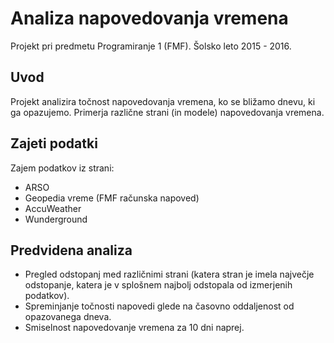 # Analiza napovedovanja vremena
Projekt pri predmetu Programiranje 1 (FMF). Šolsko leto 2015 - 2016.

## Uvod
Projekt analizira točnost napovedovanja vremena, ko se bližamo dnevu, ki ga opazujemo. Primerja različne strani (in modele) napovedovanja vremena.

## Zajeti podatki
Zajem podatkov iz strani:
* ARSO
* Geopedia vreme (FMF računska napoved)
* AccuWeather
* Wunderground

## Predvidena analiza
* Pregled odstopanj med različnimi strani (katera stran je imela največje odstopanje, katera je v splošnem najbolj odstopala od izmerjenih podatkov).
* Spreminjanje točnosti napovedi glede na časovno oddaljenost od opazovanega dneva.
* Smiselnost napovedovanje vremena za 10 dni naprej.
